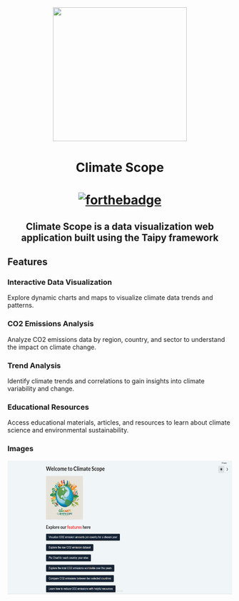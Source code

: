 <div align="center">
<img src="https://raw.githubusercontent.com/Mohiit70/ClimateScope/main/images/Homepage.png" width=300 height=300>
<h1>Climate Scope<h1>

[![forthebadge](https://forthebadge.com/images/badges/made-with-python.svg)](https://forthebadge.com)

</div>

<div align="center">
  <h2>Climate Scope is a data visualization web application built using the Taipy framework</h2>
</div>

## Features 

### Interactive Data Visualization
Explore dynamic charts and maps to visualize climate data trends and patterns.

### CO2 Emissions Analysis
Analyze CO2 emissions data by region, country, and sector to understand the impact on climate change.

### Trend Analysis
Identify climate trends and correlations to gain insights into climate variability and change.

### Educational Resources
Access educational materials, articles, and resources to learn about climate science and environmental sustainability.

### Images

<div align="center">
  <img src="https://raw.githubusercontent.com/Mohiit70/Climate-Scope/main/screenshot/Screenshot%202024-03-12%20092256.png" alt="Description" width="570" height="300">
</div>
